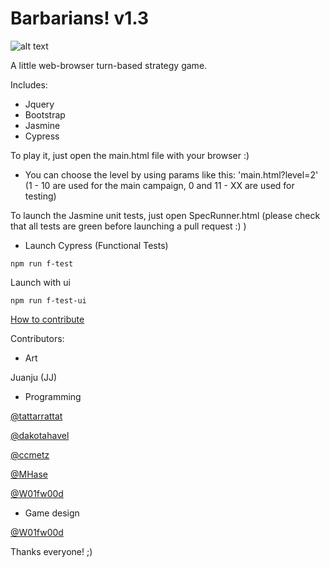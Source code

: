 # Barbarians! v1.3
![alt text](https://github.com/W01fw00d/barbarians/blob/master/src/images/gifs/barbarians_demo.gif "")

A little web-browser turn-based strategy game.

Includes:
* Jquery 
* Bootstrap
* Jasmine
* Cypress

To play it, just open the main.html file with your browser :)

* You can choose the level by using params like this: 'main.html?level=2'
(1 - 10 are used for the main campaign, 0 and 11 - XX are used for testing)

To launch the Jasmine unit tests, just open SpecRunner.html (please check that all tests are green before launching a pull request :) )


- Launch Cypress (Functional Tests)

```
npm run f-test
```

Launch with ui

```
npm run f-test-ui
```


[How to contribute](https://github.com/MarcDiethelm/contributing/blob/master/README.md) 

Contributors:

* Art

Juanju (JJ)

* Programming

[@tattarrattat](https://github.com/tattarrattat)

[@dakotahavel](https://github.com/dakotahavel)

[@ccmetz](https://github.com/ccmetz)

[@MHase](https://github.com/MHase)

[@W01fw00d](https://github.com/W01fw00d)

* Game design

[@W01fw00d](https://github.com/W01fw00d)


Thanks everyone! ;)
